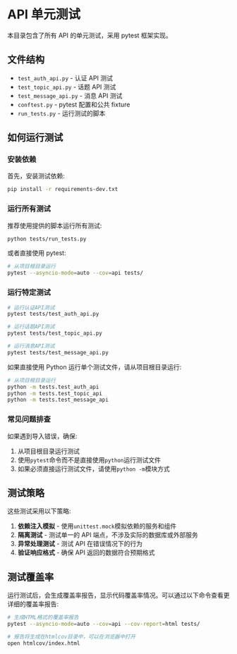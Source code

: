 # API 单元测试

本目录包含了所有 API 的单元测试，采用 pytest 框架实现。

## 文件结构

-   `test_auth_api.py` - 认证 API 测试
-   `test_topic_api.py` - 话题 API 测试
-   `test_message_api.py` - 消息 API 测试
-   `conftest.py` - pytest 配置和公共 fixture
-   `run_tests.py` - 运行测试的脚本

## 如何运行测试

### 安装依赖

首先，安装测试依赖:

```bash
pip install -r requirements-dev.txt
```

### 运行所有测试

推荐使用提供的脚本运行所有测试:

```bash
python tests/run_tests.py
```

或者直接使用 pytest:

```bash
# 从项目根目录运行
pytest --asyncio-mode=auto --cov=api tests/
```

### 运行特定测试

```bash
# 运行认证API测试
pytest tests/test_auth_api.py

# 运行话题API测试
pytest tests/test_topic_api.py

# 运行消息API测试
pytest tests/test_message_api.py
```

如果直接使用 Python 运行单个测试文件，请从项目根目录运行:

```bash
# 从项目根目录运行
python -m tests.test_auth_api
python -m tests.test_topic_api
python -m tests.test_message_api
```

### 常见问题排查

如果遇到导入错误，确保:

1. 从项目根目录运行测试
2. 使用`pytest`命令而不是直接使用`python`运行测试文件
3. 如果必须直接运行测试文件，请使用`python -m`模块方式

## 测试策略

这些测试采用以下策略:

1. **依赖注入模拟** - 使用`unittest.mock`模拟依赖的服务和组件
2. **隔离测试** - 测试单一的 API 端点，不涉及实际的数据库或外部服务
3. **异常处理测试** - 测试 API 在错误情况下的行为
4. **验证响应格式** - 确保 API 返回的数据符合预期格式

## 测试覆盖率

运行测试后，会生成覆盖率报告，显示代码覆盖率情况。可以通过以下命令查看更详细的覆盖率报告:

```bash
# 生成HTML格式的覆盖率报告
pytest --asyncio-mode=auto --cov=api --cov-report=html tests/

# 报告将生成在htmlcov目录中，可以在浏览器中打开
open htmlcov/index.html
```
